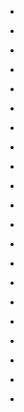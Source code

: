 
- [](/2021/04/1382290950483976200/)

- [](/2019/09/b3bdhszbmsx/)

- [](/2017/12/bdsoclkatzo/)

- [](/2017/03/bsm2gl3gmzs/)

- [](/2017/01/bpr1fnzl0gx/)

- [](/2016/12/bnt5sowhlfc/)

- [](/2016/08/bixocq-bnvu/)

- [](/2016/05/bfvesrusonn/)

- [](/2015/11/wcpsasop_/)

- [](/2015/10/9ereb_sokb/)

- [](/2015/10/9tsj0nmogy/)

- [](/2015/08/6cpxvqmolj/)

- [](/2015/08/6qenvymod0/)

- [](/2015/03/10153626396963912-1/)

- [](/2015/03/10153626396963912-0/)

- [](/2015/03/10153622376518912-1/)

- [](/2015/03/0bq296sooj/)

- [](/2014/12/550183498016116737/)

- [](/2014/11/10153366155803912-1/)

- [](/2014/03/10152849155728912-0/)

- [](/2012/10/262572221480960000/)
